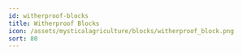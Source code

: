 ```yaml
---
id: witherproof-blocks
title: Witherproof Blocks
icon: /assets/mysticalagriculture/blocks/witherproof_block.png
sort: 80
---
```


